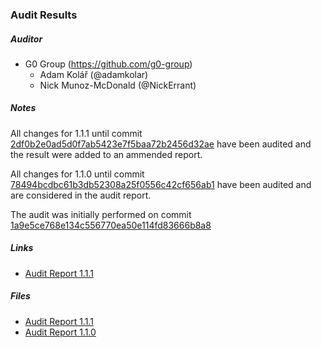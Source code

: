 ### Audit Results

##### Auditor
* G0 Group (https://github.com/g0-group)
  * Adam Kolář (@adamkolar)
  * Nick Munoz-McDonald (@NickErrant)

##### Notes
All changes for 1.1.1 until commit [2df0b2e0ad5d0f7ab5423e7f5baa72b2456d32ae](https://github.com/gnosis/safe-contracts/commit/2df0b2e0ad5d0f7ab5423e7f5baa72b2456d32ae) have been audited and the result were added to an ammended report.

All changes for 1.1.0 until commit [78494bcdbc61b3db52308a25f0556c42cf656ab1](https://github.com/gnosis/safe-contracts/commit/78494bcdbc61b3db52308a25f0556c42cf656ab1) have been audited and are considered in the audit report.

The audit was initially performed on commit [1a9e5ce768e134c556770ea50e114fd83666b8a8](https://github.com/gnosis/safe-contracts/commit/1a9e5ce768e134c556770ea50e114fd83666b8a8)

##### Links
* [Audit Report 1.1.1](https://github.com/g0-group/Audits/blob/master/G0Group-GnosisSafe-Ammended.pdf)

##### Files
* [Audit Report 1.1.1](Gnosis_Safe_Audit_Report_1_1_1.pdf)
* [Audit Report 1.1.0](Gnosis_Safe_Audit_Report_1_1_0.pdf)